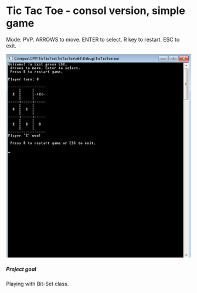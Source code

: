 # Tic Tac Toe - consol version, simple game

Mode: PVP.
ARROWS to move. ENTER to select. R key to restart. ESC to exit.
<p align="center"><img alt="main collage" src="TTTscreen.png"></p>

##### Project goal

Playing with Bit-Set class.